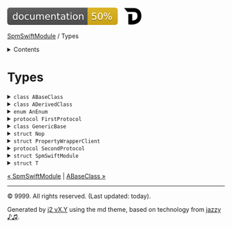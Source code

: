 <!--
Bebop simple MD theme
Copyright 2020 J2 Authors
Licensed under MIT (https://github.com/johnfairh/J2/blob/master/LICENSE)
-->
![50%](badge.svg)
[![Open in Dash](img/dash.svg)](https%3A%2F%2Fwww%2Egoogle%2Ecom%2F)


[SpmSwiftModule](index.md)
 / Types


<details>
<summary>Contents</summary>


Types

  * [ABaseClass](types/abaseclass.md?swift)


  * [ADerivedClass](types/aderivedclass.md?swift)


  * [AnEnum](types/anenum.md?swift)


  * [FirstProtocol](types/firstprotocol1.md?swift)


  * [GenericBase](types/genericbase.md?swift)


  * [Nop](types/nop.md?swift)


  * [PropertyWrapperClient](types/propertywrapperclient.md?swift)


  * [SecondProtocol](types/secondprotocol.md?swift)


  * [SpmSwiftModule](types/spmswiftmodule.md?swift)

    * [Nested1](types/spmswiftmodule/nested1.md?swift)

    * [Nested2](types/spmswiftmodule.md?swift#nested2)


  * [T](#t1)



[Functions](functions.md?swift)

  * [deprecatedFunction(callback:)](functions.md?swift#deprecatedfunctioncallback)


  * [functionA(arg1:_:arg3:)](functions.md?swift#functionaarg1_arg3)



[Operators](operators.md?swift)

  * [+(T, T)](operators.md?swift#t-t)



[Extensions](extensions.md?swift)

  * [Collection](extensions/collection.md?swift)


  * [String.Element](extensions/stringelement.md?swift)





</details>

# Types

















<details>
<summary><code>class ABaseClass</code></summary>








A base class






#### Declaration

``` swift
public class ABaseClass
```








 [](types/abaseclass.md?swift) 

 [Show on GitHub](https://www.bbc.co.uk//Sources/SpmSwiftModule/SpmSwiftModule.swift#L60-L95) 
</details>









<details>
<summary><code>class ADerivedClass</code></summary>








A derived class






#### Declaration

``` swift
public class ADerivedClass<T, Q> : ABaseClass where Q : Sequence
```








 [](types/aderivedclass.md?swift) 

 [Show on GitHub](https://www.bbc.co.uk//Sources/SpmSwiftModule/SpmSwiftModule.swift#L106-L117) 
</details>









<details>
<summary><code>enum AnEnum</code></summary>








An enum






#### Declaration

``` swift
public enum AnEnum
```








 [](types/anenum.md?swift) 

 [Show on GitHub](https://www.bbc.co.uk//Sources/SpmSwiftModule/SpmSwiftModule.swift#L24-L33) 
</details>









<details>
<summary><code>protocol FirstProtocol</code></summary>








A protocol.






#### Declaration

``` swift
public protocol FirstProtocol
```








 [](types/firstprotocol1.md?swift) 

 [Show on GitHub](https://www.bbc.co.uk//Sources/SpmSwiftModule/Protocols.swift#L2-L14) 
</details>









<details>
<summary><code>class GenericBase</code></summary>








Undocumented






#### Declaration

``` swift
class GenericBase<T>

extension GenericBase : CustomStringConvertible
```








 [](types/genericbase.md?swift) 

 [Show on GitHub](https://www.bbc.co.uk//Sources/SpmSwiftModule/Extensions.swift#L1-L10) 
</details>









<details>
<summary><code>struct Nop</code></summary>








Undocumented






#### Declaration

``` swift
@propertyWrapper
struct Nop
```








 [](types/nop.md?swift) 

 [Show on GitHub](https://www.bbc.co.uk//Sources/SpmSwiftModule/SpmSwiftModule.swift#L120-L126) 
</details>









<details>
<summary><code>struct PropertyWrapperClient</code></summary>








See [`@Nop`](types/nop.md).






#### Declaration

``` swift
struct PropertyWrapperClient
```








 [](types/propertywrapperclient.md?swift) 

 [Show on GitHub](https://www.bbc.co.uk//Sources/SpmSwiftModule/SpmSwiftModule.swift#L129-L132) 
</details>









<details>
<summary><code>protocol SecondProtocol</code></summary>








Undocumented






#### Declaration

``` swift
public protocol SecondProtocol : FirstProtocol
```








 [](types/secondprotocol.md?swift) 

 [Show on GitHub](https://www.bbc.co.uk//Sources/SpmSwiftModule/Protocols.swift#L30-L32) 
</details>









<details>
<summary><code>struct SpmSwiftModule</code></summary>








Main structure






#### Declaration

``` swift
public struct SpmSwiftModule
```








 [](types/spmswiftmodule.md?swift) 

 [Show on GitHub](https://www.bbc.co.uk//Sources/SpmSwiftModule/SpmSwiftModule.swift#L2-L21) 
</details>









<details>
<summary><code>struct T</code></summary>








Undocumented






#### Declaration

``` swift
struct T
```










 [Show on GitHub](https://www.bbc.co.uk//Sources/SpmSwiftModule/SpmSwiftModule.swift#L97-L98) 
</details>





[&laquo; SpmSwiftModule](index.html) | [ABaseClass &raquo;](types/abaseclass.md?swift)


-----
&copy; 9999. All rights reserved. (Last updated: today).


Generated by [j2 vX.Y](https://github.com/johnfairh/j2)
using the md theme, based on technology from
[jazzy ♪♫](https://github.com/realm/jazzy).


